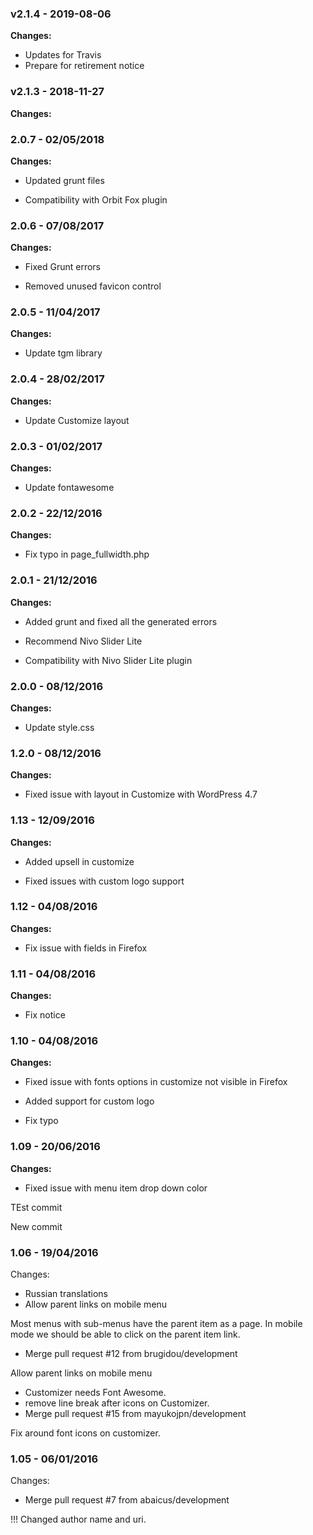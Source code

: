 
 ### v2.1.4 - 2019-08-06 
 **Changes:** 
 * Updates for Travis
* Prepare for retirement notice
 
 ### v2.1.3 - 2018-11-27 
 **Changes:** 
  
### 2.0.7 - 02/05/2018
**Changes:** 
- Updated grunt files
- Compatibility with Orbit Fox plugin

### 2.0.6 - 07/08/2017

**Changes:** 

- Fixed Grunt errors

- Removed unused favicon control

### 2.0.5 - 11/04/2017

**Changes:** 

- Update tgm library


### 2.0.4 - 28/02/2017

**Changes:** 

- Update Customize layout


### 2.0.3 - 01/02/2017

**Changes:** 

- Update fontawesome


### 2.0.2 - 22/12/2016

**Changes:** 

- Fix typo in page_fullwidth.php


### 2.0.1 - 21/12/2016

**Changes:** 

- Added grunt and fixed all the generated errors

- Recommend Nivo Slider Lite

- Compatibility with Nivo Slider Lite plugin


### 2.0.0 - 08/12/2016

**Changes:** 

- Update style.css


### 1.2.0 - 08/12/2016

**Changes:** 

- Fixed issue with layout in Customize with WordPress 4.7


### 1.13 - 12/09/2016

**Changes:** 

- Added upsell in customize

- Fixed issues with custom logo support


### 1.12 - 04/08/2016

**Changes:** 

- Fix issue with fields in Firefox


### 1.11 - 04/08/2016

**Changes:** 

- Fix notice


### 1.10 - 04/08/2016

**Changes:** 

- Fixed issue with fonts options in customize not visible in Firefox

- Added support for custom logo

- Fix typo


### 1.09 - 20/06/2016

**Changes:** 

- Fixed issue with menu item drop down color

TEst commit 

 New commit 

### 1.06 - 19/04/2016

 Changes: 


 * Russian translations
 * Allow parent links on mobile menu

Most menus with sub-menus have the parent item as a page. In mobile
mode we should be able to click on the parent item link.
 * Merge pull request #12 from brugidou/development

Allow parent links on mobile menu
 * Customizer needs Font Awesome.
 * remove line break after icons on Customizer.
 * Merge pull request #15 from mayukojpn/development

Fix around font icons on customizer.


### 1.05 - 06/01/2016

 Changes: 


 * Merge pull request #7 from abaicus/development

!!! Changed author name and uri.
